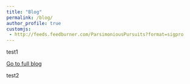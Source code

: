 ```yaml
---
title: "Blog"
permalink: /blog/
author_profile: true
customjs:
 - http://feeds.feedburner.com/ParsimoniousPursuits?format=sigpro
---
```


test1

[Go to full blog](http://parsimoniouspursuits.blogspot.com)
<script
src="http://feeds.feedburner.com/ParsimoniousPursuits?format=sigpro" type="text/javascript" >
</script>

<!-- Custom JavaScript files set in YAML front matter 
{% for js in page.customjs %}
<script async type="text/javascript" src="{{ js }}"></script>
{% endfor %}
-->

test2